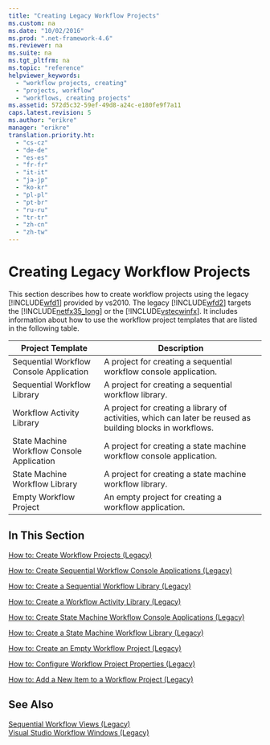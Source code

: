 ```yaml
---
title: "Creating Legacy Workflow Projects"
ms.custom: na
ms.date: "10/02/2016"
ms.prod: ".net-framework-4.6"
ms.reviewer: na
ms.suite: na
ms.tgt_pltfrm: na
ms.topic: "reference"
helpviewer_keywords: 
  - "workflow projects, creating"
  - "projects, workflow"
  - "workflows, creating projects"
ms.assetid: 572d5c32-59ef-49d8-a24c-e180fe9f7a11
caps.latest.revision: 5
ms.author: "erikre"
manager: "erikre"
translation.priority.ht: 
  - "cs-cz"
  - "de-de"
  - "es-es"
  - "fr-fr"
  - "it-it"
  - "ja-jp"
  - "ko-kr"
  - "pl-pl"
  - "pt-br"
  - "ru-ru"
  - "tr-tr"
  - "zh-cn"
  - "zh-tw"
---
```

# Creating Legacy Workflow Projects
This section describes how to create workflow projects using the legacy [!INCLUDE[wfd1](../WF_Design/includes/wfd1_md.md)] provided by vs2010. The legacy [!INCLUDE[wfd2](../WF_Design/includes/wfd2_md.md)] targets the [!INCLUDE[netfx35_long](../WF_Design/includes/netfx35_long_md.md)] or the [!INCLUDE[vstecwinfx](../WF_Design/includes/vstecwinfx_md.md)]. It includes information about how to use the workflow project templates that are listed in the following table.  
  
|Project Template|Description|  
|----------------------|-----------------|  
|Sequential Workflow Console Application|A project for creating a sequential workflow console application.|  
|Sequential Workflow Library|A project for creating a sequential workflow library.|  
|Workflow Activity Library|A project for creating a library of activities, which can later be reused as building blocks in workflows.|  
|State Machine Workflow Console Application|A project for creating a state machine workflow console application.|  
|State Machine Workflow Library|A project for creating a state machine workflow library.|  
|Empty Workflow Project|An empty project for creating a workflow application.|  
  
## In This Section  
 [How to: Create Workflow Projects (Legacy)](../WF_Design/how-to--create-workflow-projects--legacy-.md)  
  
 [How to: Create Sequential Workflow Console Applications (Legacy)](../WF_Design/how-to--create-sequential-workflow-console-applications--legacy-.md)  
  
 [How to: Create a Sequential Workflow Library (Legacy)](../WF_Design/how-to--create-a-sequential-workflow-library--legacy-.md)  
  
 [How to: Create a Workflow Activity Library (Legacy)](../WF_Design/how-to--create-a-workflow-activity-library--legacy-.md)  
  
 [How to: Create State Machine Workflow Console Applications (Legacy)](../WF_Design/how-to--create-state-machine-workflow-console-applications--legacy-.md)  
  
 [How to: Create a State Machine Workflow Library (Legacy)](../WF_Design/how-to--create-a-state-machine-workflow-library--legacy-.md)  
  
 [How to: Create an Empty Workflow Project (Legacy)](../WF_Design/how-to--create-an-empty-workflow-project--legacy-.md)  
  
 [How to: Configure Workflow Project Properties (Legacy)](../WF_Design/how-to--configure-workflow-project-properties--legacy-.md)  
  
 [How to: Add a New Item to a Workflow Project (Legacy)](../WF_Design/how-to--add-a-new-item-to-a-workflow-project--legacy-.md)  
  
## See Also  
 [Sequential Workflow Views (Legacy)](../WF_Design/sequential-workflow-views--legacy-.md)   
 [Visual Studio Workflow Windows (Legacy)](../WF_Design/visual-studio-workflow-windows--legacy-.md)